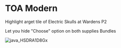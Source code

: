# TOA Modern

Highlight arget tile of Electric Skulls at Wardens P2

Let you hide "Choose" option on both supplies Bundles

![java_HSDRA1D8Gx](https://user-images.githubusercontent.com/110579271/194779842-0767ccbd-9faa-42a5-bd70-0c6c87c85276.gif)

